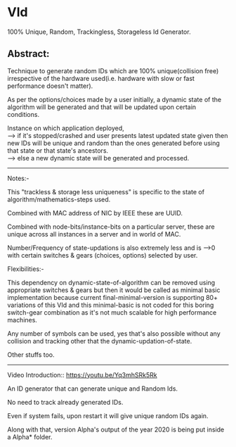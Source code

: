 # VId
100% Unique, Random, Trackingless, Storageless Id Generator.

<H2>Abstract:</H2>

Technique to generate random IDs which are 100% unique(collision free) irrespective of the hardware used(i.e. hardware with slow or fast performance doesn't matter).

As per the options/choices made by a user initially, a dynamic state of the algorithm will be generated and that will be updated upon certain conditions.

Instance on which application deployed, <br>
--> if it's stopped/crashed and user presents latest updated state given then new IDs will be unique and random than the ones generated before using that state or that state's ancestors.<br> 
--> else a new dynamic state will be generated and processed.<br>

------------------
Notes:-
 
This "trackless & storage less uniqueness" is specific to the state of algorithm/mathematics-steps used.

Combined with MAC address of NIC by IEEE these are UUID. 

Combined with node-bits/instance-bits on a particular server, these are unique across all instances in a server and in world of MAC.

Number/Frequency of state-updations is also extremely less and is -->0 with certain switches & gears (choices, options) selected by user.

Flexibilities:-

This dependency on dynamic-state-of-algorithm can be removed using appropriate switches & gears but then it would be called as minimal basic implementation because current final-minimal-version is supporting 80+ variations of this VId and this minimal-basic is not coded for this boring switch-gear combination as it's not much scalable for high performance machines.

Any number of symbols can be used, yes that's also possible without any collision and tracking other that the dynamic-updation-of-state.

Other stuffs too.

-------------------


Video Introduction:: https://youtu.be/Yq3mhSRk5Rk 

An ID generator that can generate unique and Random Ids.

No need to track already generated IDs.

Even if system fails, upon restart it will give unique random IDs again.

Along with that, version Alpha's output of the year 2020 is being put inside a Alpha* folder.


